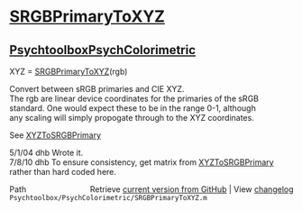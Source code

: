 # [SRGBPrimaryToXYZ](SRGBPrimaryToXYZ)
## [Psychtoolbox](Psychtoolbox)[PsychColorimetric](PsychColorimetric)

XYZ = [SRGBPrimaryToXYZ](SRGBPrimaryToXYZ)(rgb)  
  
Convert between sRGB primaries and CIE XYZ.  
The rgb are linear device coordinates for the primaries of the sRGB  
standard.  One would expect these to be in the range 0-1, although  
any scaling will simply propogate through to the XYZ coordinates.  
  
See [XYZToSRGBPrimary](XYZToSRGBPrimary)  
  
5/1/04  dhb  Wrote it.  
7/8/10    dhb  To ensure consistency, get matrix from [XYZToSRGBPrimary](XYZToSRGBPrimary) rather than hard coded here.  




<div class="code_header" style="text-align:right;">
  <span style="float:left;">Path&nbsp;&nbsp;</span> <span class="counter">Retrieve <a href=
  "https://raw.github.com/Psychtoolbox-3/Psychtoolbox-3/beta/Psychtoolbox/PsychColorimetric/SRGBPrimaryToXYZ.m">current version from GitHub</a> | View <a href=
  "https://github.com/Psychtoolbox-3/Psychtoolbox-3/commits/beta/Psychtoolbox/PsychColorimetric/SRGBPrimaryToXYZ.m">changelog</a></span>
</div>
<div class="code">
  <code>Psychtoolbox/PsychColorimetric/SRGBPrimaryToXYZ.m</code>
</div>

